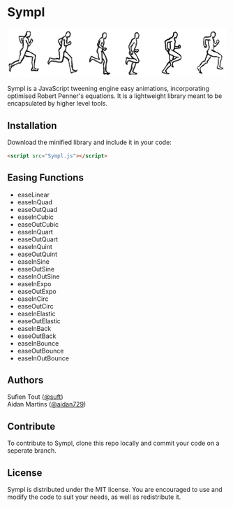 # Sympl
![Animate](animate.png)

Sympl is a JavaScript tweening engine easy animations, incorporating optimised Robert Penner's equations. It is a lightweight library meant to be encapsulated by higher level tools.

## Installation
Download the minified library and include it in your code:
```html
<script src="Sympl.js"></script> 
```
## Easing Functions

* easeLinear
* easeInQuad
* easeOutQuad 
* easeInCubic 
* easeOutCubic 
* easeInQuart 
* easeOutQuart 
* easeInQuint 
* easeOutQuint 
* easeInSine
* easeOutSine 
* easeInOutSine 
* easeInExpo 
* easeOutExpo 
* easeInCirc 
* easeOutCirc 
* easeInElastic 
* easeOutElastic 
* easeInBack 
* easeOutBack
* easeInBounce 
* easeOutBounce 
* easeInOutBounce

## Authors
Sufien Tout ([@suft](https://github.com/suft "GitHub"))  
Aidan Martins ([@aidan729](https://github.com/aidan729 "GitHub"))

## Contribute
To contribute to Sympl, clone this repo locally and commit your code on a seperate branch.

## License
Sympl is distributed under the MIT license. You are encouraged to use and modify the code to suit your needs, as well as redistribute it.